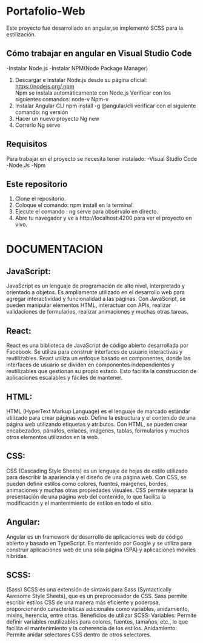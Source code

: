 # Portafolio-Web
Este proyecto fue desarrollado en angular,se implementó  SCSS para la estilización.

## Cómo trabajar en angular en Visual Studio Code
-Instalar Node.js
-Instalar NPM(Node Package Manager)
1. Descargar e instalar Node.js desde su página oficial: https://nodejs.org/.npm  
Npm se instala automáticamente con Node.js
Verificar con los siguientes comandos: node-v
Npm-v
2. Instalar Angular CLI
npm install -g @angular/cli
verificar con el siguiente comando: ng versión
3. Hacer un nuevo proyecto
Ng new
4. Correrlo
Ng serve 

## Requisitos
Para trabajar en el proyecto se necesita tener instalado: 
-Visual Studio Code
-Node.Js
-Npm
## Este repositorio
1. Clone el repositorio.
2. Coloque el comando: npm install en la terminal.
3. Ejecute el comando : ng serve para obsérvalo en directo.
4. Abre tu navegador y ve a http://localhost:4200 para ver el proyecto en vivo.
# DOCUMENTACION
## JavaScript: 
JavaScript es un lenguaje de programación de alto nivel, interpretado y orientado a objetos. Es ampliamente utilizado en el desarrollo web para agregar interactividad y funcionalidad a las páginas. Con JavaScript, se pueden manipular elementos HTML, interactuar con APIs, realizar validaciones de formularios, realizar animaciones y muchas otras tareas.
## React: 
React es una biblioteca de JavaScript de código abierto desarrollada por Facebook. Se utiliza para construir interfaces de usuario interactivas y reutilizables. React utiliza un enfoque basado en componentes, donde las interfaces de usuario se dividen en componentes independientes y reutilizables que gestionan su propio estado. Esto facilita la construcción de aplicaciones escalables y fáciles de mantener.
## HTML: 
HTML (HyperText Markup Language) es el lenguaje de marcado estándar utilizado para crear páginas web. Define la estructura y el contenido de una página web utilizando etiquetas y atributos. Con HTML, se pueden crear encabezados, párrafos, enlaces, imágenes, tablas, formularios y muchos otros elementos utilizados en la web.
## CSS: 
CSS (Cascading Style Sheets) es un lenguaje de hojas de estilo utilizado para describir la apariencia y el diseño de una página web. Con CSS, se pueden definir estilos como colores, fuentes, márgenes, bordes, animaciones y muchas otras propiedades visuales. CSS permite separar la presentación de una página web del contenido, lo que facilita la modificación y el mantenimiento de estilos en todo el sitio.

## Angular:
Angular es un framework de desarrollo de aplicaciones web de código abierto y basado en TypeScript. Es mantenido por Google y se utiliza para construir aplicaciones web de una sola página (SPA) y aplicaciones móviles híbridas. 
## SCSS:
(Sass) SCSS es una extensión de sintaxis para Sass (Syntactically Awesome Style Sheets), que es un preprocesador de CSS. Sass permite escribir estilos CSS de una manera más eficiente y poderosa, proporcionando características adicionales como variables, anidamiento, mixins, herencia, entre otras. Beneficios de utilizar SCSS: Variables: Permite definir variables reutilizables para colores, fuentes, tamaños, etc., lo que facilita el mantenimiento y la coherencia de los estilos. Anidamiento: Permite anidar selectores CSS dentro de otros selectores.
